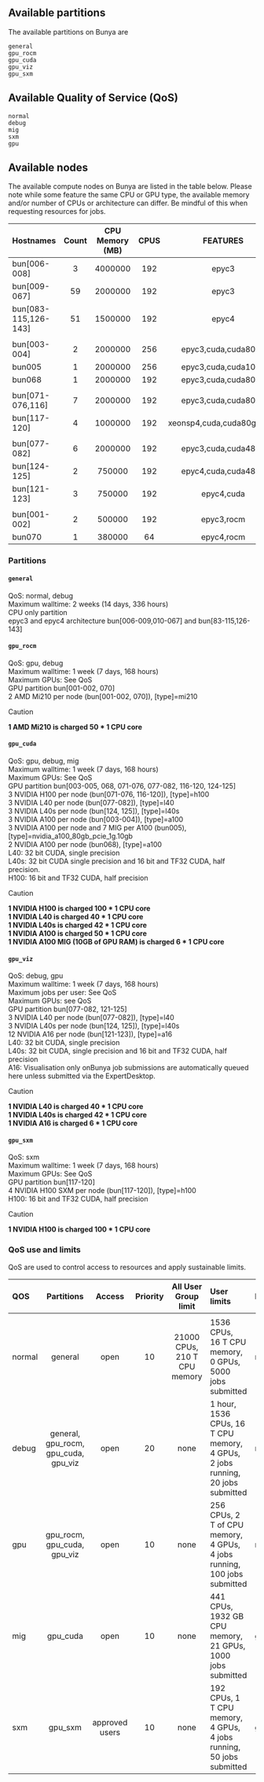 ## Available partitions

The available partitions on Bunya are
```
general
gpu_rocm
gpu_cuda
gpu_viz
gpu_sxm
```
## Available Quality of Service (QoS)

```
normal
debug
mig
sxm
gpu
```

## Available nodes

The available compute nodes on Bunya are listed in the table below. Please note while some feature the same CPU or GPU type, the available memory and/or number of CPUs or architecture can differ. Be mindful of this when requesting resources for jobs.


| Hostnames |  Count |  CPU Memory (MB) | CPUS | FEATURES | GRES |
|:---|:---:|:---:|:---:|:---:|:---|
| bun[006-008] | 3 | 4000000 | 192 | epyc3 | (null) |
| bun[009-067] | 59 | 2000000 | 192 | epyc3 | (null) |
| bun[083-115,126-143] | 51 | 1500000 | 192 | epyc4 | (null) |
|||||||
| bun[003-004] | 2 | 2000000 | 256 | epyc3,cuda,cuda80gb | gpu:a100:3 |
| bun005 | 1 | 2000000 | 256 | epyc3,cuda,cuda10gb | gpu:nvidia_a100_80gb_pcie_1g.10gb:21 |
| bun068 | 1 | 2000000 | 192 | epyc3,cuda,cuda80gb | gpu:a100:2 |
|||||||
| bun[071-076,116] | 7 | 2000000 | 192 | epyc3,cuda,cuda80gb | gpu:h100:3 |
| bun[117-120] | 4 | 1000000 | 192 | xeonsp4,cuda,cuda80gb,sxm | gpu:h100:4(S:0-1) |
|||||||
| bun[077-082] | 6 | 2000000 | 192 | epyc3,cuda,cuda48gb | gpu:l40:3 |
| bun[124-125] | 2 | 750000 | 192 | epyc4,cuda,cuda48gb | gpu:l40s:3 |
| bun[121-123] | 3 | 750000 | 192 | epyc4,cuda | gpu:a16:12 |
|||||||
| bun[001-002] | 2 | 500000 | 192 | epyc3,rocm | gpu:mi210:2 |
| bun070 | 1 | 380000 | 64 | epyc4,rocm | gpu:mi210:2 |

### Partitions 

#### `general`
QoS: normal, debug<br>
Maximum walltime: 2 weeks (14 days, 336 hours)<br>
CPU only partition<br>
epyc3 and epyc4 architecture bun[006-009,010-067] and bun[83-115,126-143]<br>

#### `gpu_rocm`
QoS: gpu, debug<br>
Maximum walltime: 1 week (7 days, 168 hours)<br>
Maximum GPUs: See QoS<br>
GPU partition bun[001-002, 070]<br>
2 AMD Mi210 per node (bun[001-002, 070]), [type]=mi210<br>
>[!CAUTION]
>**1 AMD Mi210 is charged 50 \* 1 CPU core**<br>

#### `gpu_cuda`
QoS: gpu, debug, mig<br>
Maximum walltime: 1 week (7 days, 168 hours)<br>
Maximum GPUs: See QoS<br>
GPU partition bun[003-005, 068, 071-076, 077-082, 116-120, 124-125]<br>
3 NVIDIA H100 per node (bun[071-076, 116-120]), [type]=h100<br>
3 NVIDIA L40 per node (bun[077-082]), [type]=l40<br>
3 NVIDIA L40s per node (bun[124, 125]), [type]=l40s<br>
3 NVIDIA A100 per node (bun[003-004]), [type]=a100<br>
3 NVIDIA A100 per node and 7 MIG per A100 (bun005), [type]=nvidia_a100_80gb_pcie_1g.10gb<br>
2 NVIDIA A100 per node (bun068), [type]=a100<br>
L40: 32 bit CUDA, single precision<br>
L40s: 32 bit CUDA single precision and 16 bit and TF32 CUDA, half precision.<br>
H100: 16 bit and TF32 CUDA, half precision<br>
>[!CAUTION]
>**1 NVIDIA H100 is charged 100 \* 1 CPU core**<br>
>**1 NVIDIA L40 is charged 40 \* 1 CPU core**<br>
>**1 NVIDIA L40s is charged 42 \* 1 CPU core**<br>
>**1 NVIDIA A100 is charged 50 \* 1 CPU core**<br>
>**1 NVIDIA A100 MIG (10GB of GPU RAM) is charged 6 \* 1 CPU core**<br>

#### `gpu_viz`
QoS: debug, gpu<br>
Maximum walltime: 1 week (7 days, 168 hours)<br>
Maximum jobs per user: See QoS<br>
Maximum GPUs: see QoS<br>
GPU partition bun[077-082, 121-125]<br>
3 NVIDIA L40 per node (bun[077-082]), [type]=l40<br>
3 NVIDIA L40s per node (bun[124, 125]), [type]=l40s<br>
12 NVIDIA A16 per node (bun[121-123]), [type]=a16<br> 
L40: 32 bit CUDA, single precision<br>
L40s: 32 bit CUDA, single precision and 16 bit and TF32 CUDA, half precision<br>
A16: Visualisation only
onBunya job submissions are automatically queued here unless submitted via the ExpertDesktop.<br>
>[!CAUTION]
>**1 NVIDIA L40 is charged 40 \* 1 CPU core**<br>
>**1 NVIDIA L40s is charged 42 \* 1 CPU core**<br>
>**1 NVIDIA A16 is charged 6 \* 1 CPU core**<br>


#### `gpu_sxm`
QoS: sxm<br>
Maximum walltime: 1 week (7 days, 168 hours)<br>
Maximum GPUs: See QoS<br>
GPU partition bun[117-120]<br>
4 NVIDIA H100 SXM per node (bun[117-120]), [type]=h100<br>
H100: 16 bit and TF32 CUDA, half precision<br>
>[!CAUTION]
>**1 NVIDIA H100 is charged 100 \* 1 CPU core**<br>

### QoS use and limits

QoS are used to control access to resources and apply sustainable limits. 


| QOS |  Partitions |  Access| Priority | All User Group limit | User limits | Minimum resources
|:---|:---:|:---:|:---:|:---:|:---|:---|
||||||||
| normal | general | open | 10 | 21000 CPUs, 210 T CPU memory | 1536 CPUs,<br> 16 T CPU memory,<br> 0 GPUs,<br> 5000 jobs submitted | none|
| debug | general, gpu_rocm, gpu_cuda, gpu_viz | open | 20 | none | 1 hour, 1536 CPUs, 16 T CPU memory, 4 GPUs, 2 jobs running, 20 jobs submitted | none |
| gpu | gpu_rocm, gpu_cuda, gpu_viz | open | 10 | none | 256 CPUs, 2 T of CPU memory, 4 GPUs, 4 jobs running, 100 jobs submitted | none |
| mig | gpu_cuda | open | 10 | none | 441 CPUs, 1932 GB CPU memory, 21 GPUs, 1000 jobs submitted | gres=gpu:nvidia_a100_80gb_pcie_1g.10gb=1 |
| sxm | gpu_sxm | approved users | 10 | none | 192 CPUs, 1 T CPU memory, 4 GPUs, 4 jobs running, 50 jobs submitted | gres=gpu:h100=1 |




